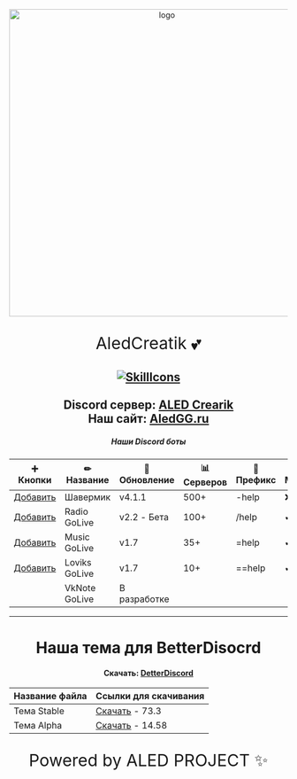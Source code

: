 <div id="logo" align="center">
<img src="https://i.imgur.com/hiZVAD2.png" alt="logo" style="width:555px;height:auto"> 
  
<p align="center" style="font-size:30px">AledCreatik 💕</p>
  
  <a href="#">![SkillIcons](https://skillicons.dev/icons?i=js,nodejs,java,py,html,css,heroku,mongodb,vscode,discord)</a><br><br>
Discord сервер: [ALED Crearik](https://discord.gg/5BM4XD3qxM)<br>
Наш сайт: [AledGG.ru](https://aledproject.github.io)
---

##### Наши Discord боты 
➕ Кнопки           | ✏ Название   | 📀 Обновление | 📊 Серверов | 🌠 Префикс | 🎶 Музыка | 🔧 Админ | 👑 Топ
------------------- | ------------- | -------------- | ----------- | ---------- | --------- | --------- | -------
[Добавить]()        | Шавермик      | v4.1.1         | 500+        | -help      | ❌        | ✔        | ✔
[Добавить]()        | Radio GoLive  | v2.2 - Бета    | 100+        | /help      | ✔         | ❌       | ✔
[Добавить]()        | Music GoLive  | v1.7           | 35+         | =help      | ✔         | ❌       | ❌
[Добавить]()        | Loviks GoLive | v1.7           | 10+         | ==help     | ✔         | ❌       | ❌
[]()                | VkNote GoLive | В разработке   |             |            |           |           |
---
# Наша тема для BetterDisocrd  
#### Скачать: [DetterDiscord](https://BetterDiscord.app)
Название файла | Ссылки для скачивания
------------ | -------------
Тема Stable | [Скачать](https://github.com/ALEDPROJECT/ALED-THEME/releases/download/R-Stable/aledproject-relese.theme.css) - 73.3
Тема Alpha  | [Скачать](https://github.com/ALEDPROJECT/ALED-THEME/releases/download/A-14.58/aledproject-alpha.theme.css) - 14.58


<p align="center" style="font-size:30px">Powered by ALED PROJECT ✨</p>

